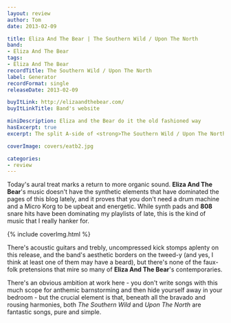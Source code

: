 ```yaml
---
layout: review
author: Tom
date: 2013-02-09

title: Eliza And The Bear | The Southern Wild / Upon The North
band:
- Eliza And The Bear
tags:
- Eliza And The Bear
recordTitle: The Southern Wild / Upon The North
label: Generator
recordFormat: single
releaseDate: 2013-02-09

buyItLink: http://elizaandthebear.com/
buyItLinkTitle: Band's website

miniDescription: Eliza and the Bear do it the old fashioned way
hasExcerpt: true
excerpt: The split A-side of <strong>The Southern Wild / Upon The North</strong> is simply a good band with good songs doing their thing really well.

coverImage: covers/eatb2.jpg

categories:
- review
---
```


Today's aural treat marks a return to more organic sound. **Eliza And The Bear**'s music doesn't have the synthetic elements that have dominated the pages of this blog lately, and it proves that you don't need a drum machine and a Micro Korg to be upbeat and energetic. While synth pads and **808** snare hits have been dominating my playlists of late, this is the kind of music that I really hanker for.

<div>{% include coverImg.html %}</div>

There's acoustic guitars and trebly, uncompressed kick stomps aplenty on this release, and the band's aesthetic borders on the tweed-y (and yes, I think at least one of them may have a beard), but there's none of the faux-folk pretensions that mire so many of **Eliza And The Bear**'s contemporaries.

There's an obvious ambition at work here - you don't write songs with this much scope for anthemic barnstorming and then hide yourself away in your bedroom - but the crucial element is that, beneath all the bravado and rousing harmonies, both *The Southern Wild* and *Upon The North* are fantastic songs, pure and simple.
